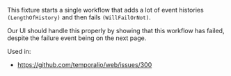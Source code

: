 This fixture starts a single workflow that adds a lot of event histories `(LengthOfHistory)` and then fails `(WillFailOrNot)`.

Our UI should handle this properly by showing that this workflow has failed, despite the failure event being on the next page.

Used in:
- https://github.com/temporalio/web/issues/300
